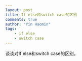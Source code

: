 ```yaml
---
layout: post
title: If else和switch case的区别
comments: true
author: "Yin Haomin"
tags:
    - if else
    - switch case
---
```


谈谈对If else和switch case的区别。<br>
